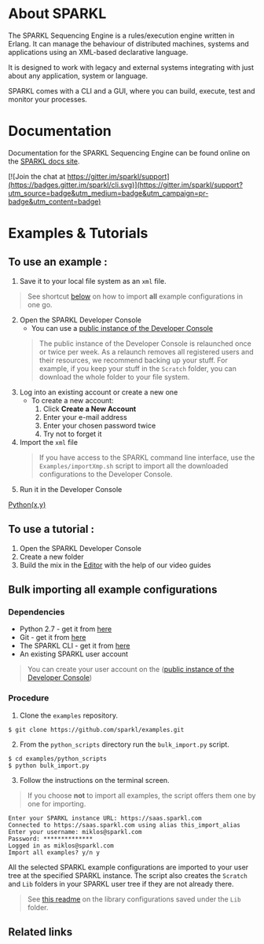 # About SPARKL
The SPARKL Sequencing Engine is a rules/execution engine written in Erlang. It can manage the behaviour of distributed machines, systems and applications using an XML-based declarative language. 

It is designed to work with legacy and external systems integrating with just about any application, system or language.

SPARKL comes with a CLI and a GUI, where you can build, execute, test and monitor your processes.

# Documentation 
Documentation for the SPARKL Sequencing Engine can be found online on the [SPARKL docs site](http://docs.sparkl.com/). 

[![Join the chat at https://gitter.im/sparkl/support](https://badges.gitter.im/sparkl/cli.svg)](https://gitter.im/sparkl/support?utm_source=badge&utm_medium=badge&utm_campaign=pr-badge&utm_content=badge)

# Examples & Tutorials <a name="ex_tut"></a>
## To use an example <a name="use_examples"></a>:
1. Save it to your local file system as an `xml` file.
> See shortcut [below](#bulk-importing-all-example-configurations) on how to import **all** example configurations in one go.
2. Open the SPARKL Developer Console
   * You can use a [public instance of the Developer Console](https://saas.sparkl.com)
   > The public instance of the Developer Console is relaunched once or twice per week.
   > As a relaunch removes all registered users and their resources, we recommend backing up your stuff.
   > For example, if you keep your stuff in the `Scratch` folder, you can download the whole folder to your file system.
3. Log into an existing account or create a new one
   * To create a new account: 
     1. Click **Create a New Account**
     2. Enter your e-mail address
     3. Enter your chosen password twice
     4. Try not to forget it
4. Import the `xml` file
   > If you have access to the SPARKL command line interface, use the `Examples/importXmp.sh` script to import all the downloaded configurations to the Developer Console.
5. Run it in the Developer Console

[Python(x,y)](https://python-xy.github.io)
  
## To use a tutorial <a name="use_tutorial"></a>:
 1. Open the SPARKL Developer Console
 2. Create a new folder
 3. Build the mix in the [Editor][editor link] with the help of our video guides
 
 ## Bulk importing all example configurations
 ### Dependencies
 * Python 2.7 - get it from [here](https://www.python.org/downloads/ "Python download")
 * Git - get it from [here](https://git-scm.com/downloads)
 * The SPARKL CLI - get it from [here](https://github.com/sparkl/cli/releases)
 * An existing SPARKL user account
 > You can create your user account on the ([public instance of the Developer Console](https://saas.sparkl.com))
### Procedure
1. Clone the `examples` repository.
  ```
  $ git clone https://github.com/sparkl/examples.git
  ```
2. From the `python_scripts` directory run the `bulk_import.py` script.
  ```
  $ cd examples/python_scripts
  $ python bulk_import.py
  ```
3. Follow the instructions on the terminal screen. 
> If you choose **not** to import all examples, the script offers them one by one for importing.
  ```
  Enter your SPARKL instance URL: https://saas.sparkl.com
  Connected to https://saas.sparkl.com using alias this_import_alias
  Enter your username: miklos@sparkl.com
  Password: **************
  Logged in as miklos@sparkl.com
  Import all examples? y/n y
  ```
All the selected SPARKL example configurations are imported to your user tree at the specified SPARKL instance. The script also creates the `Scratch` and `Lib` folders in your SPARKL user tree if they are not already there.
> See [this readme][1] on the library configurations saved under the `Lib` folder.

## Related links
[1]: https://github.com/sparkl/examples/tree/master/Library
[editor link]: http://docs.sparkl.com/#TopicRoot/Editor/the_editor_c.html
